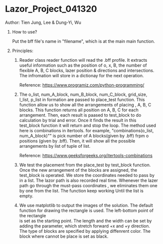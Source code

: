 # Lazor_Project_041320
Author: Tien Jung, Lee & Dung-Yi, Wu

1. How to use?

   Put the bff file's name in "filename", which is at the main main function.

2. Principles:

   1. Reader class reader function will read the .bff profile. It extracts 
      useful information such as the position of o, x, B, the number of flexible
      A, B, C blocks, lazer position & directions and intersections. The
      infromation will store in a dictionay for the next operation.

      Reference: https://www.programiz.com/python-programming/

   2. The o_list, num_A_block, num_B_block, num_C_block, grid_size,
      l_list, p_list in formation are passed to place_test function.
      This function allow us to show all the arrangements of placing
      , A, B, C blocks. This function returns all position on A, B, C
      for each arrangement. Then, each result is paased to test_block
      to do calculation by trial and error. Once it finds the result in
      this test_block function it will return and stop the loop.
      The method used here is combinations in itertools. for example,
      "combinations(o_list, num_A_block)"" is pick number of A blocks(given by
      .bff) frpm o positions (given by .bff). Then, it will show all the possible
      arrangements by list of tuple of list.

      Reference: https://www.geeksforgeeks.org/itertools-combinations
   
   3. We test the placement from the place_test by test_block function. Once the 
      new arrangement of the blocks are assigned, the test_block is operated. We 
      store the coordinates needed to pass by in a list. The lazor path is also 
      recorded real time. Whenever the lazer path go through the must-pass coordinates
      , we eliminates them one by one from the list. The function keep working 
      Until the list is empty.
   
   4. We use matplotlib to output the images of the solution. The default function 
      for drawing the rectangle is used. The left-bottom point of the rectangle  
      is set as the starting point. The length and the width can be set by adding 
      the parameter, which stretch forward +x and +y direction. The type of blocks 
      are specified by applying diffenrent color. The block where cannot be place 
      is set as black. 